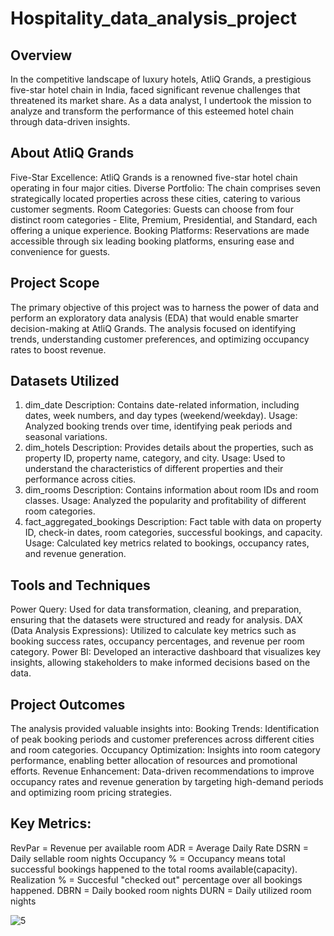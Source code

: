 # Hospitality_data_analysis_project
## Overview
In the competitive landscape of luxury hotels, AtliQ Grands, a prestigious five-star hotel chain in India, faced significant revenue challenges that threatened its market share. As a data analyst, I undertook the mission to analyze and transform the performance of this esteemed hotel chain through data-driven insights.

## About AtliQ Grands
Five-Star Excellence: AtliQ Grands is a renowned five-star hotel chain operating in four major cities.
Diverse Portfolio: The chain comprises seven strategically located properties across these cities, catering to various customer segments.
Room Categories: Guests can choose from four distinct room categories - Elite, Premium, Presidential, and Standard, each offering a unique experience.
Booking Platforms: Reservations are made accessible through six leading booking platforms, ensuring ease and convenience for guests.

## Project Scope
The primary objective of this project was to harness the power of data and perform an exploratory data analysis (EDA) that would enable smarter decision-making at AtliQ Grands. The analysis focused on identifying trends, understanding customer preferences, and optimizing occupancy rates to boost revenue.

## Datasets Utilized
1. dim_date
Description: Contains date-related information, including dates, week numbers, and day types (weekend/weekday).
Usage: Analyzed booking trends over time, identifying peak periods and seasonal variations.
2. dim_hotels
Description: Provides details about the properties, such as property ID, property name, category, and city.
Usage: Used to understand the characteristics of different properties and their performance across cities.
3. dim_rooms
Description: Contains information about room IDs and room classes.
Usage: Analyzed the popularity and profitability of different room categories.
4. fact_aggregated_bookings
Description: Fact table with data on property ID, check-in dates, room categories, successful bookings, and capacity.
Usage: Calculated key metrics related to bookings, occupancy rates, and revenue generation.

## Tools and Techniques
Power Query: Used for data transformation, cleaning, and preparation, ensuring that the datasets were structured and ready for analysis.
DAX (Data Analysis Expressions): Utilized to calculate key metrics such as booking success rates, occupancy percentages, and revenue per room category.
Power BI: Developed an interactive dashboard that visualizes key insights, allowing stakeholders to make informed decisions based on the data.

## Project Outcomes

The analysis provided valuable insights into:
Booking Trends: Identification of peak booking periods and customer preferences across different cities and room categories.
Occupancy Optimization: Insights into room category performance, enabling better allocation of resources and promotional efforts.
Revenue Enhancement: Data-driven recommendations to improve occupancy rates and revenue generation by targeting high-demand periods and optimizing room pricing strategies.

## Key Metrics:
RevPar = Revenue per available room
ADR = Average Daily Rate
DSRN = Daily sellable room nights
Occupancy % = Occupancy means total successful bookings happened to the total rooms available(capacity).
Realization % = Succesful "checked out" percentage over all bookings happened.
DBRN = Daily booked room nights
DURN = Daily utilized room nights

![5](https://github.com/user-attachments/assets/8d9c8cd1-a7dd-4bd3-9e4e-3b4a0390efe3)








